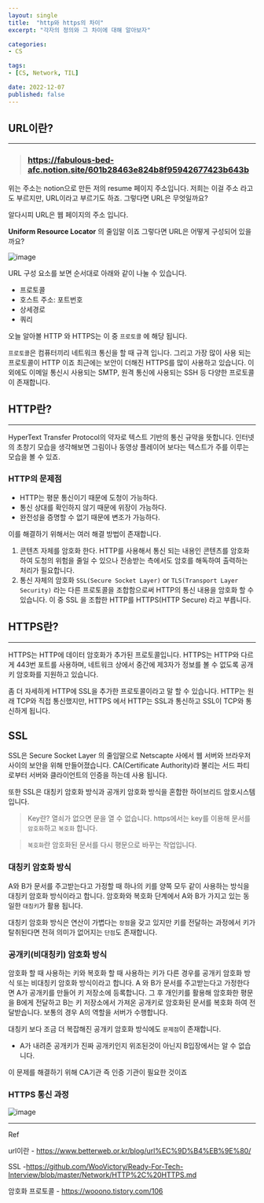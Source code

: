 ```yaml
---
layout: single
title:  "http와 https의 차이"
excerpt: "각자의 정의와 그 차이에 대해 알아보자"

categories:
- CS

tags:
- [CS, Network, TIL]

date: 2022-12-07
published: false
---
```

## URL이란?
---

> ### https://fabulous-bed-afc.notion.site/601b28463e824b8f95942677423b643b

위는 주소는 notion으로 만든 저의 resume 페이지 주소입니다.
저희는 이걸 주소 라고도 부르지만, URL이라고 부르기도 하죠.
그렇다면 URL은 무엇일까요?

알다시피 URL은 웹 페이지의 주소 입니다.

<b>Uniform Resource Locator</b> 의 줄임말 이죠
그렇다면 URL은 어떻게 구성되어 있을까요?

![image](https://user-images.githubusercontent.com/101924720/206135137-1c18149f-b96f-414b-adb8-44a667f9fbc6.png)

URL 구성 요소를 보면 순서대로 아래와 같이 나눌 수 있습니다.
- 프로토콜
- 호스트 주소: 포트번호
- 상세경로
- 쿼리

오늘 알아볼 HTTP 와 HTTPS는 이 중 `프로토콜` 에 해당 됩니다.

`프로토콜`은 컴퓨터끼리 네트워크 통신을 할 때 규격 입니다. 그리고 가장 많이 사용 되는 프로토콜이 HTTP 이죠 최근에는 보안이 더해진 HTTPS를 많이 사용하고 있습니다.
이 외에도 이메일 통신시 사용되는 SMTP, 원격 통신에 사용되는 SSH 등 다양한 프로토콜이 존재합니다.

## HTTP란?
---
HyperText Transfer Protocol의 약자로 텍스트 기반의 통신 규약을 뜻합니다.
인터넷의 초창기 모습을 생각해보면 그림이나 동영상 플레이어 보다는 텍스트가 주를 이루는 모습을 볼 수 있죠.

### HTTP의 문제점

- HTTP는 평문 통신이기 때문에 도청이 가능하다.
- 통신 상대를 확인하지 않기 때문에 위장이 가능하다.
- 완전성을 증명할 수 없기 때문에 변조가 가능하다.

이를 해결하기 위해서는 여러 해결 방법이 존재합니다.

1. 콘텐츠 자체를 암호화 한다. HTTP를 사용해서 통신 되는 내용인 콘텐츠를 암호화 하여 도청의 위험을 줄일 수 있으나 전송받는 측에서도 암호를 해독하여 출력하는 처리가 필요합니다.
2. 통신 자체의 암호화 `SSL(Secure Socket Layer)` or `TLS(Transport Layer Security)` 라는 다른 프로토콜을 조합함으로써 HTTP의 통신 내용을 암호화 할 수 있습니다. 이 중 SSL 을 조합한 HTTP를 HTTPS(HTTP Secure) 라고 부릅니다.

## HTTPS란?
---
HTTPS는 HTTP에 데이터 암호화가 추가된 프로토콜입니다. HTTPS는 HTTP와 다르게 443번 포트를 사용하며, 네트워크 상에서 중간에 제3자가 정보를 볼 수 없도록 공개키 암호화를 지원하고 있습니다.

좀 더 자세하게 HTTP에 SSL을 추가한 프로토콜이라고 말 할 수 있습니다. HTTP는 원래 TCP와 직접 통신했지만, HTTPS 에서 HTTP는 SSL과 통신하고 SSL이 TCP와 통신하게 됩니다.

## SSL

SSL은 Secure Socket Layer 의 줄임말으로 Netscapte 사에서 웹 서버와 브라우저 사이의 보안을 위해 만들어졌습니다. CA(Certificate Authority)라 불리는 서드 파티로부터 서버와 클라이언트의 인증을 하는데 사용 됩니다.

또한 SSL은 대칭키 암호화 방식과 공개키 암호화 방식을 혼합한 하이브리드 암호시스템입니다.

> Key란?
> 열쇠가 없으면 문을 열 수 없습니다. https에서는 key를 이용해 문서를 `암호화`하고 `복호화` 합니다.

> `복호화`란 암호화된 문서를 다시 평문으로 바꾸는 작업입니다.
### 대칭키 암호화 방식

A와 B가 문서를 주고받는다고 가정할 때 하나의 키를 양쪽 모두 같이 사용하는 방식을 대칭키 암호화 방식이라고 합니다.
암호화와 복호화 단계에서 A와 B가 가지고 있는 동일한 `대칭키`가 활용 됩니다.

대칭키 암호화 방식은 연산이 가볍다는 `장점`을 갖고 있지만 키를 전달하는 과정에서 키가 탈취된다면 전혀 의미가 없어지는 `단점`도 존재합니다.

### 공개키(비대칭키) 암호화 방식

암호화 할 때 사용하는 키와 복호화 할 때 사용하는 키가 다른 경우를 공개키 암호화 방식 또는 비대칭키 암호화 방식이라고 합니다. 
A 와 B가 문서를 주고받는다고 가정한다면 A가 공개키를 만들어 키 저장소에 등록합니다. 그 후 개인키를 활용해 암호화한 평문을 B에게 전달하고 B는 키 저장소에서 가져온 공개키로 암호화된 문서를 복호화 하여 전달받습니다. 보통의 경우 A의 역할을 서버가 수행합니다.

대칭키 보다 조금 더 복잡해진 공개키 암호화 방식에도 `문제점`이 존재합니다.

- A가 내려준 공개키가 진짜 공개키인지 위조된것이 아닌지 B입장에서는 알 수 없습니다.

이 문제를 해결하기 위해 CA기관 즉 인증 기관이 필요한 것이죠

### HTTPS 통신 과정

![image](https://user-images.githubusercontent.com/101924720/206482489-b937e89a-7a79-4662-8c8d-baf771537d93.png)


---

Ref

url이란 - https://www.betterweb.or.kr/blog/url%EC%9D%B4%EB%9E%80/

SSL -https://github.com/WooVictory/Ready-For-Tech-Interview/blob/master/Network/HTTP%2C%20HTTPS.md

암호화 프로토콜 - https://wooono.tistory.com/106